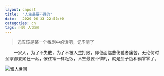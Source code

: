```yaml
---
layout: cnpost
title:  "人生最要不得的"
date:   2020-06-23 22:58:00
categories: cn
tags: 闲言 人世间
---
```



>这应该是某一个番剧中的话吧，记不清了

&emsp;&emsp;一家人，为了不失散，为了不被人生打败，即便面临悲伤或者痛苦，无论何时全家都要聚在一起，像往常一样吃饭，人生最要不得的，就是肚子饿和孤零零了。

![留人世间](https://cdn.nlark.com/yuque/0/2020/gif/2754555/1604244524918-8151df6d-85c6-4791-aaa1-0e54c2644bb7.gif#align=left&display=inline&height=605&margin=%5Bobject%20Object%5D&originHeight=605&originWidth=2406&size=0&status=done&style=none&width=2406)